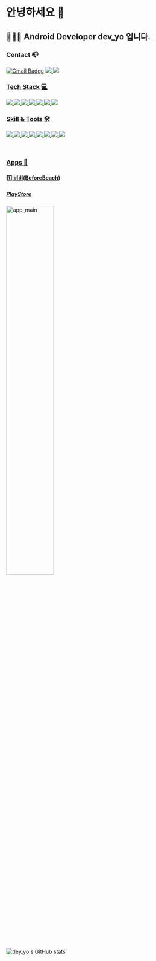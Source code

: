 # 안녕하세요 👋

## 🧑🏻‍💻 Android Developer dev_yo 입니다.

### Contact 📭
[![Gmail Badge](https://img.shields.io/badge/Gmail-d14836?style=flat-square&logo=Gmail&logoColor=white&link=mailto:aksghwoddl@gmail.com)](mailto:aksghwoddl@gmail.com)
<a href="https://devyo-111commit.tistory.com/"><img src="https://img.shields.io/badge/Tstory-d14836?style=flat-square&logo=Blogger&logoColor=white&link">
<a href="https://www.instagram.com/2_yohi/"><img src="https://img.shields.io/badge/Instagram-E4405F?style=flat-square&logo=Instagram&logoColor=white&link">
  
### Tech Stack 💻
  <p>
    <img src="https://img.shields.io/badge/Android-3DDC84?style=for-the-badge&logo=Android&logoColor=white">
    <img src="https://img.shields.io/badge/Kotlin-7F52FF?style=for-the-badge&logo=Kotlin&logoColor=white">
    <img src="https://img.shields.io/badge/Java-d14836?style=for-the-badge&logo=&logoColor=white">
    <img src="https://img.shields.io/badge/MVVM-3DDC84?style=for-the-badge&logo=&logoColor=white">
    <img src="https://img.shields.io/badge/Coroutine-3DDC84?style=for-the-badge&logo=&logoColor=white">
    <img src="https://img.shields.io/badge/Hilt-3DDC84?style=for-the-badge&logo=&logoColor=white">
    <img src="https://img.shields.io/badge/JetPack-3DDC84?style=for-the-badge&logo=&logoColor=white">
  </p>
  
### Skill & Tools 🛠
  <p>
    <img src="https://img.shields.io/badge/Android Studio-3DDC84?style=for-the-badge&logo=Android Studio&logoColor=white">
    <img src="https://img.shields.io/badge/IntelliJ-000000?style=for-the-badge&logo=IntelliJ IDEA&logoColor=white">
    <img src="https://img.shields.io/badge/Notion-000000?style=for-the-badge&logo=Notion&logoColor=white">
    <img src="https://img.shields.io/badge/GitHub-181717?style=for-the-badge&logo=GitHub&logoColor=white">
    <img src="https://img.shields.io/badge/Jira-0052CC?style=for-the-badge&logo=Jira Software&logoColor=white">
    <img src="https://img.shields.io/badge/Confluence-172B4D?style=for-the-badge&logo=Confluence&logoColor=white">
    <img src="https://img.shields.io/badge/Bitbucket-0052CC?style=for-the-badge&logo=Bitbucket&logoColor=white">
    <img src="https://img.shields.io/badge/FireBase-FFCA28?style=for-the-badge&logo=FireBase&logoColor=white">
  </p>
  
  <br>
  
  ### Apps 📱
  #### 1️⃣ 비비(BeforeBeach) <br>
  ##### [PlayStore](https://play.google.com/store/apps/details?id=com.lee.beachcongetion) <br>
  <img width="50%" alt="app_main" src="https://user-images.githubusercontent.com/65700842/230947121-2776f9e4-33bd-4837-9fc8-6da33ee8668b.png">
  
  <br>
  
  ![dey_yo's GitHub stats](https://github-readme-stats.vercel.app/api?username=aksghwoddl&show_icons=true&theme=dark)
<!--
**aksghwoddl/aksghwoddl** is a ✨ _special_ ✨ repository because its `README.md` (this file) appears on your GitHub profile.

Here are some ideas to get you started:

- 🔭 I’m currently working on ...
- 🌱 I’m currently learning ...
- 👯 I’m looking to collaborate on ...
- 🤔 I’m looking for help with ...
- 💬 Ask me about ...
- 📫 How to reach me: ...
- 😄 Pronouns: ...
- ⚡ Fun fact: ...
-->

